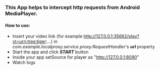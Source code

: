 ### This App helps to intercept http requests from Android MediaPlayer.

#### How to use:
- Insert your video link (for example http://127.0.0.1:35662/play?xt=urn:tree:tiger:...) in *com.example.localproxy.service.proxy.RequestHandler*'s ***url*** property
- Start the app and click ***START*** button
- Inside your app setSource for player as "http://127.0.0.1:8090"
- Watch logs